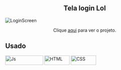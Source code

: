 <h2 align="center">Tela login Lol</h2>

<img src="/imagens/Captura de Tela (20).png" alt="LoginScreen"/>
<p align="center"> Clique <a href="https://jplimasil.github.io/WebPiano/" target="_blank">aqui</a> para ver o projeto.
  
 ## Usado
<div style=<br>
  <img align="center" alt="Js" height="30" width="120" src="https://img.shields.io/badge/JavaScript-F7DF1E?style=for-the-badge&logo=javascript&logoColor=black">
  <img align="center" alt="HTML" height="30" width="80" src="https://img.shields.io/badge/HTML5-E34F26?style=for-the-badge&logo=html5&logoColor=white">
  <img align="center" alt="CSS" height="30" width="80" src="https://img.shields.io/badge/CSS3-1572B6?style=for-the-badge&logo=css3&logoColor=white">
</div>
